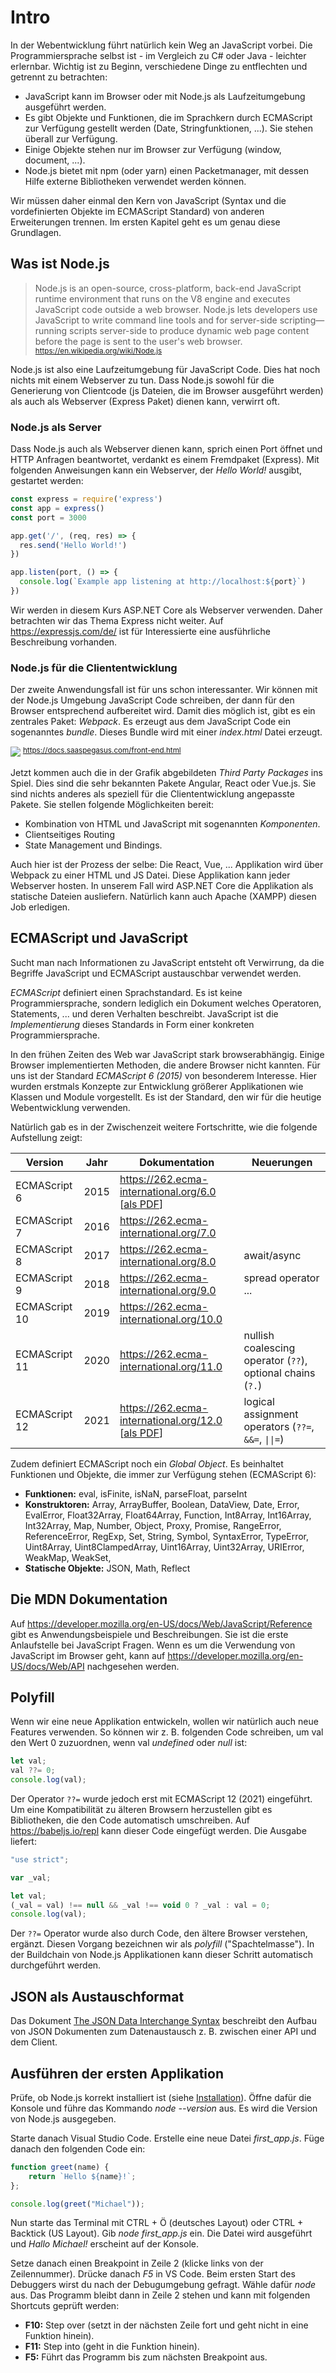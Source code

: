 # Intro

In der Webentwicklung führt natürlich kein Weg an JavaScript vorbei. Die Programmiersprache selbst
ist - im Vergleich zu C# oder Java - leichter erlernbar. Wichtig ist zu Beginn, verschiedene Dinge
zu entflechten und getrennt zu betrachten:
- JavaScript kann im Browser oder mit Node.js als Laufzeitumgebung ausgeführt werden.
- Es gibt Objekte und Funktionen, die im Sprachkern durch ECMAScript zur Verfügung gestellt werden
  (Date, Stringfunktionen, ...). Sie stehen überall zur Verfügung.
- Einige Objekte stehen nur im Browser zur Verfügung (window, document, ...).
- Node.js bietet mit npm (oder yarn) einen Packetmanager, mit dessen Hilfe externe Bibliotheken
  verwendet werden können.

Wir müssen daher einmal den Kern von JavaScript (Syntax und die vordefinierten Objekte im ECMAScript
Standard) von anderen Erweiterungen trennen. Im ersten Kapitel geht es um genau diese Grundlagen.

## Was ist Node.js

> Node.js is an open-source, cross-platform, back-end JavaScript runtime environment that runs on 
> the V8 engine and executes JavaScript code outside a web browser. Node.js lets developers use
> JavaScript to write command line tools and for server-side scripting—running scripts server-side 
> to produce dynamic web page content before the page is sent to the user's web browser.
> <sup>https://en.wikipedia.org/wiki/Node.js</sup>

Node.js ist also eine Laufzeitumgebung für JavaScript Code. Dies hat noch nichts mit einem
Webserver zu tun. Dass Node.js sowohl für die Generierung von Clientcode (js Dateien, die im
Browser ausgeführt werden) als auch als Webserver (Express Paket) dienen kann, verwirrt oft.

### Node.js als Server

Dass Node.js auch als Webserver dienen kann, sprich einen Port öffnet und HTTP Anfragen beantwortet, verdankt es einem Fremdpaket (Express). Mit folgenden Anweisungen kann ein
Webserver, der *Hello World!* ausgibt, gestartet werden:

```javascript
const express = require('express')
const app = express()
const port = 3000

app.get('/', (req, res) => {
  res.send('Hello World!')
})

app.listen(port, () => {
  console.log(`Example app listening at http://localhost:${port}`)
})
```

Wir werden in diesem Kurs ASP.NET Core als Webserver verwenden. Daher betrachten wir das Thema
Express nicht weiter. Auf https://expressjs.com/de/ ist für Interessierte eine ausführliche
Beschreibung vorhanden.

### Node.js für die Cliententwicklung

Der zweite Anwendungsfall ist für uns schon interessanter. Wir können mit der Node.js Umgebung
JavaScript Code schreiben, der dann für den Browser entsprechend aufbereitet wird. Damit dies
möglich ist, gibt es ein zentrales Paket: *Webpack*. Es erzeugt aus dem JavaScript Code ein
sogenanntes *bundle*. Dieses Bundle wird mit einer *index.html* Datei erzeugt.

![](node_client.png)
<sup>https://docs.saaspegasus.com/front-end.html</sup>

Jetzt kommen auch die in der Grafik abgebildeten *Third Party Packages* ins Spiel. Dies sind die
sehr bekannten Pakete Angular, React oder Vue.js. Sie sind nichts anderes als speziell für die
Cliententwicklung angepasste Pakete. Sie stellen folgende Möglichkeiten bereit:
- Kombination von HTML und JavaScript mit sogenannten *Komponenten*.
- Clientseitiges Routing
- State Management und Bindings.

Auch hier ist der Prozess der selbe: Die React, Vue, ... Applikation wird über Webpack zu einer
HTML und JS Datei. Diese Applikation kann jeder Webserver hosten. In unserem Fall wird ASP.NET Core
die Applikation als statische Dateien ausliefern. Natürlich kann auch Apache (XAMPP) diesen
Job erledigen.

## ECMAScript und JavaScript

Sucht man nach Informationen zu JavaScript entsteht oft Verwirrung, da die Begriffe JavaScript
und ECMAScript austauschbar verwendet werden.

*ECMAScript* definiert einen Sprachstandard. Es ist keine Programmiersprache, sondern lediglich
ein Dokument welches Operatoren, Statements, ... und deren Verhalten beschreibt. JavaScript
ist die *Implementierung* dieses Standards in Form einer konkreten Programmiersprache.

In den frühen Zeiten des Web war JavaScript stark browserabhängig. Einige Browser implementierten
Methoden, die andere Browser nicht kannten. Für uns ist der Standard *ECMAScript 6 (2015)* von
besonderem Interesse. Hier wurden erstmals Konzepte zur Entwicklung größerer Applikationen wie
Klassen und Module vorgestellt. Es ist der Standard, den wir für die heutige Webentwicklung
verwenden.

Natürlich gab es in der Zwischenzeit weitere Fortschritte, wie die folgende Aufstellung zeigt:

| Version       | Jahr | Dokumentation                                                                      | Neuerungen                                                 |
| ------------- | ---- | ---------------------------------------------------------------------------------- | ---------------------------------------------------------- |
| ECMAScript 6  | 2015 | https://262.ecma-international.org/6.0 [[als PDF](ECMA-262_6th_edition_june_2015.pdf)]   |                                                            |
| ECMAScript 7  | 2016 | https://262.ecma-international.org/7.0                                             |                                                            |
| ECMAScript 8  | 2017 | https://262.ecma-international.org/8.0                                             | await/async                                                |
| ECMAScript 9  | 2018 | https://262.ecma-international.org/9.0                                             | spread operator ...                                        |
| ECMAScript 10 | 2019 | https://262.ecma-international.org/10.0                                            |                                                            |
| ECMAScript 11 | 2020 | https://262.ecma-international.org/11.0                                            | nullish coalescing operator (`??`), optional chains (`?.`) |
| ECMAScript 12 | 2021 | https://262.ecma-international.org/12.0 [[als PDF](ECMA-262_12th_edition_june_2021.pdf)] | logical assignment operators (`??=`, `&&=`, `\|\|=`)       |

Zudem definiert ECMAScript noch ein *Global Object*. Es beinhaltet Funktionen und Objekte, die immer
zur Verfügung stehen (ECMAScript 6):

- **Funktionen:** eval, isFinite, isNaN, parseFloat, parseInt
- **Konstruktoren:** Array, ArrayBuffer, Boolean, DataView, Date, Error, EvalError, Float32Array,
Float64Array, Function, Int8Array, Int16Array, Int32Array, Map, Number, Object, Proxy, Promise,
RangeError, ReferenceError, RegExp, Set, String, Symbol, SyntaxError, TypeError, Uint8Array,
Uint8ClampedArray, Uint16Array, Uint32Array, URIError, WeakMap, WeakSet, 
- **Statische Objekte:** JSON, Math, Reflect

## Die MDN Dokumentation

Auf https://developer.mozilla.org/en-US/docs/Web/JavaScript/Reference gibt es Anwendungsbeispiele
und Beschreibungen. Sie ist die erste Anlaufstelle bei JavaScript Fragen. Wenn es um die
Verwendung von JavaScript im Browser geht, kann auf https://developer.mozilla.org/en-US/docs/Web/API
nachgesehen werden.

## Polyfill

Wenn wir eine neue Applikation entwickeln, wollen wir natürlich auch neue Features verwenden.
So können wir z. B. folgenden Code schreiben, um val den Wert 0 zuzuordnen, wenn val *undefined*
oder *null* ist:
```javascript
let val;
val ??= 0;
console.log(val);
```

Der Operator `??=` wurde jedoch erst mit ECMAScript 12 (2021) eingeführt. Um eine Kompatibilität
zu älteren Browsern herzustellen gibt es Bibliotheken, die den Code automatisch umschreiben. Auf
https://babeljs.io/repl kann dieser Code eingefügt werden. Die Ausgabe liefert:

```javascript
"use strict";

var _val;

let val;
(_val = val) !== null && _val !== void 0 ? _val : val = 0;
console.log(val);
```

Der `??=` Operator wurde also durch Code, den ältere Browser verstehen, ergänzt. Diesen Vorgang
bezeichnen wir als *polyfill* ("Spachtelmasse"). In der Buildchain von Node.js Applikationen kann
dieser Schritt automatisch durchgeführt werden.

## JSON als Austauschformat

Das Dokument [The JSON Data Interchange Syntax](ECMA-404_2nd_edition_december_2017.pdf)
beschreibt den Aufbau von JSON Dokumenten zum Datenaustausch z. B. zwischen einer API und dem
Client.

## Ausführen der ersten Applikation

Prüfe, ob Node.js korrekt installiert ist (siehe [Installation](../Software_Installation.md)).
Öffne dafür die Konsole und führe das Kommando *node --version* aus. Es wird die Version von Node.js
ausgegeben.

Starte danach Visual Studio Code. Erstelle eine neue Datei *first_app.js*. Füge danach den
folgenden Code ein:

```javascript
function greet(name) {
    return `Hello ${name}!`;
};

console.log(greet("Michael"));
```

Nun starte das Terminal mit CTRL + Ö (deutsches Layout) oder  CTRL + Backtick (US Layout). Gib
*node first_app.js* ein. Die Datei wird ausgeführt und *Hallo Michael!* erscheint auf der Konsole.

Setze danach einen Breakpoint in Zeile 2 (klicke links von der Zeilennummer). Drücke danach
*F5* in VS Code. Beim ersten Start des Debuggers wirst du nach der Debugumgebung gefragt. Wähle
dafür *node* aus. Das Programm bleibt dann in Zeile 2 stehen und kann mit folgenden Shortcuts
geprüft werden:

- **F10:** Step over (setzt in der nächsten Zeile fort und geht nicht in eine Funktion hinein).
- **F11:** Step into (geht in die Funktion hinein).
- **F5:** Führt das Programm bis zum nächsten Breakpoint aus.
